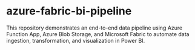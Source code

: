 # azure-fabric-bi-pipeline
This repository demonstrates an end-to-end data pipeline using Azure Function App, Azure Blob Storage, and Microsoft Fabric to automate data ingestion, transformation, and visualization in Power BI.
